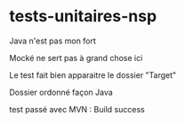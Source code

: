 # tests-unitaires-nsp

Java n'est pas mon fort

Mocké ne sert pas à grand chose ici

Le test fait bien apparaitre le dossier "Target"

Dossier ordonné façon Java

test passé avec MVN : Build success